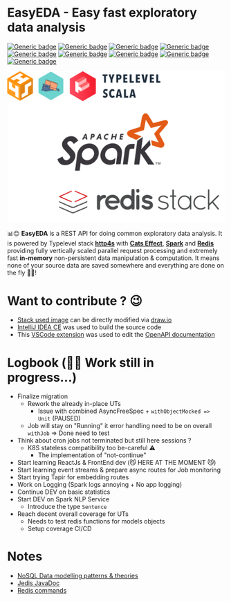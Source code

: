 # EasyEDA - Easy fast exploratory data analysis

[![Generic badge](https://img.shields.io/badge/Scala-2.13-darkred.svg?style=plastic)](https://www.scala-lang.org/)
[![Generic badge](https://img.shields.io/badge/CatsEffect-3.3-lightblue.svg?style=plastic)](https://typelevel.org/cats-effect/)
[![Generic badge](https://img.shields.io/badge/Http4s-0.23-red.svg?style=plastic)](https://http4s.org/#)
[![Generic badge](https://img.shields.io/badge/Spark-3.3-orange.svg?style=plastic)](https://spark.apache.org/)
[![Generic badge](https://img.shields.io/badge/SBT-1.7-blue.svg?style=plastic)](https://www.scala-sbt.org/)
[![Generic badge](https://img.shields.io/badge/OpenJDK-11-white.svg?style=plastic)](https://adoptium.net/)
[![Generic badge](https://img.shields.io/badge/Jedis-4.3-black.svg?style=plastic)](https://github.com/redis/jedis)
[![Generic badge](https://img.shields.io/badge/RedisStack-6.2-orangered.svg?style=plastic)](https://redis.io/docs/stack/)
[![Generic badge](https://img.shields.io/badge/SwaggerUI-4.14-green.svg?style=plastic)](https://swagger.io/)

![stackUsed](docs/stackUsed.png)

📊😌 **EasyEDA** is a REST API for doing common exploratory data analysis.
It is powered by Typelevel stack **[http4s](https://http4s.org/v0.23/docs/quickstart.html)** with 
**[Cats Effect](https://typelevel.org/cats-effect/)**, **[Spark](https://spark.apache.org/docs/3.3.3/)**
and **[Redis](https://redis.io/)** providing fully vertically scaled parallel request processing
and extremely fast **in-memory** non-persistent data manipulation & computation.
It means none of your source data are saved somewhere and everything are done on the fly 🚀🤩!


# Want to contribute ? 😉

- [Stack used image](docs/stackUsed.png) can be directly modified via [draw.io](https://app.diagrams.net/)
- [IntelliJ IDEA CE](https://www.jetbrains.com/idea/) was used to build the source code
- This [VSCode extension](https://marketplace.visualstudio.com/items?itemName=42Crunch.vscode-openapi) was used to edit the [OpenAPI documentation](src/main/resources/swagger/openapi.yaml)


# Logbook (🙏😣 Work still in progress...)

- Finalize migration
  - Rework the already in-place UTs
    - Issue with combined AsyncFreeSpec + `withObjectMocked => Unit` (PAUSED)
  - Job will stay on "Running" it error handling need to be on overall `withJob` => Done need to test
- Think about cron jobs not terminated but still here sessions ?
  - K8S stateless compatibility too be-careful ⚠️
    - The implementation of "not-continue"
- Start learning ReactJs & FrontEnd dev (😼 HERE AT THE MOMENT 😼)
- Start learning event streams & prepare async routes for Job monitoring
- Start trying Tapir for embedding routes
- Work on Logging (Spark logs annoying + No app logging)
- Continue DEV on basic statistics
- Start DEV on Spark NLP Service
  - Introduce the type `Sentence`
- Reach decent overall coverage for UTs
  - Needs to test redis functions for models objects
  - Setup coverage CI/CD


# Notes

- [NoSQL Data modelling patterns & theories](https://redis.com/blog/nosql-data-modeling/#:~:text=What%20is%20a%20NoSQL%20data,how%20it%20all%20connects%20together.)
- [Jedis JavaDoc](https://javadoc.io/doc/redis.clients/jedis/latest/index.html)
- [Redis commands](https://redis.io/commands/)